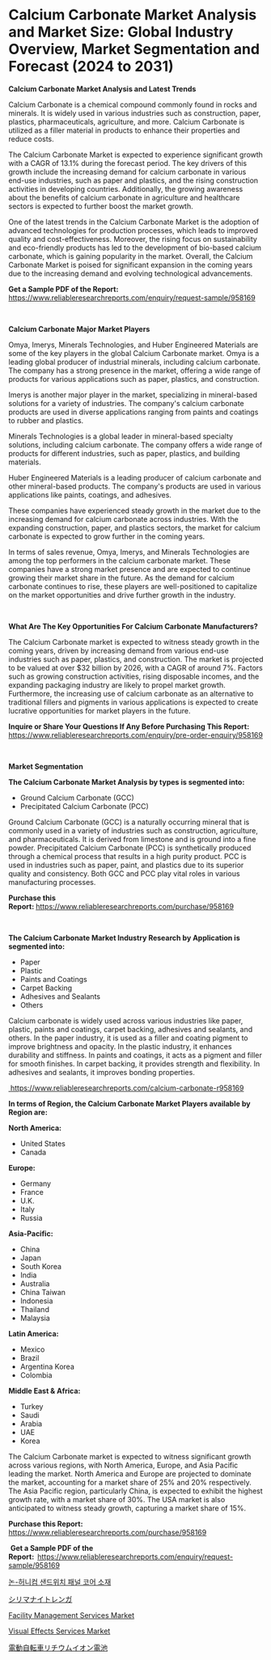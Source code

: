 <p><h1>Calcium Carbonate Market Analysis and Market Size: Global Industry Overview, Market Segmentation and Forecast (2024 to 2031)</h1></p><p><strong>Calcium Carbonate Market Analysis and Latest Trends</strong></p>
<p><p>Calcium Carbonate is a chemical compound commonly found in rocks and minerals. It is widely used in various industries such as construction, paper, plastics, pharmaceuticals, agriculture, and more. Calcium Carbonate is utilized as a filler material in products to enhance their properties and reduce costs.</p><p>The Calcium Carbonate Market is expected to experience significant growth with a CAGR of 13.1% during the forecast period. The key drivers of this growth include the increasing demand for calcium carbonate in various end-use industries, such as paper and plastics, and the rising construction activities in developing countries. Additionally, the growing awareness about the benefits of calcium carbonate in agriculture and healthcare sectors is expected to further boost the market growth.</p><p>One of the latest trends in the Calcium Carbonate Market is the adoption of advanced technologies for production processes, which leads to improved quality and cost-effectiveness. Moreover, the rising focus on sustainability and eco-friendly products has led to the development of bio-based calcium carbonate, which is gaining popularity in the market. Overall, the Calcium Carbonate Market is poised for significant expansion in the coming years due to the increasing demand and evolving technological advancements.</p></p>
<p><strong>Get a Sample PDF of the Report:&nbsp;</strong> <a href="https://www.reliableresearchreports.com/enquiry/request-sample/958169">https://www.reliableresearchreports.com/enquiry/request-sample/958169</a></p>
<p>&nbsp;</p>
<p><strong>Calcium Carbonate Major Market Players</strong></p>
<p><p>Omya, Imerys, Minerals Technologies, and Huber Engineered Materials are some of the key players in the global Calcium Carbonate market. Omya is a leading global producer of industrial minerals, including calcium carbonate. The company has a strong presence in the market, offering a wide range of products for various applications such as paper, plastics, and construction.</p><p>Imerys is another major player in the market, specializing in mineral-based solutions for a variety of industries. The company's calcium carbonate products are used in diverse applications ranging from paints and coatings to rubber and plastics.</p><p>Minerals Technologies is a global leader in mineral-based specialty solutions, including calcium carbonate. The company offers a wide range of products for different industries, such as paper, plastics, and building materials.</p><p>Huber Engineered Materials is a leading producer of calcium carbonate and other mineral-based products. The company's products are used in various applications like paints, coatings, and adhesives.</p><p>These companies have experienced steady growth in the market due to the increasing demand for calcium carbonate across industries. With the expanding construction, paper, and plastics sectors, the market for calcium carbonate is expected to grow further in the coming years.</p><p>In terms of sales revenue, Omya, Imerys, and Minerals Technologies are among the top performers in the calcium carbonate market. These companies have a strong market presence and are expected to continue growing their market share in the future. As the demand for calcium carbonate continues to rise, these players are well-positioned to capitalize on the market opportunities and drive further growth in the industry.</p></p>
<p>&nbsp;</p>
<p><strong>What Are The Key Opportunities For Calcium Carbonate Manufacturers?</strong></p>
<p><p>The Calcium Carbonate market is expected to witness steady growth in the coming years, driven by increasing demand from various end-use industries such as paper, plastics, and construction. The market is projected to be valued at over $32 billion by 2026, with a CAGR of around 7%. Factors such as growing construction activities, rising disposable incomes, and the expanding packaging industry are likely to propel market growth. Furthermore, the increasing use of calcium carbonate as an alternative to traditional fillers and pigments in various applications is expected to create lucrative opportunities for market players in the future.</p></p>
<p><strong>Inquire or Share Your Questions If Any Before Purchasing This Report:</strong> <a href="https://www.reliableresearchreports.com/enquiry/pre-order-enquiry/958169">https://www.reliableresearchreports.com/enquiry/pre-order-enquiry/958169</a></p>
<p>&nbsp;</p>
<p><strong>Market Segmentation</strong></p>
<p><strong>The Calcium Carbonate Market Analysis by types is segmented into:</strong></p>
<p><ul><li>Ground Calcium Carbonate (GCC)</li><li>Precipitated Calcium Carbonate (PCC)</li></ul></p>
<p><p>Ground Calcium Carbonate (GCC) is a naturally occurring mineral that is commonly used in a variety of industries such as construction, agriculture, and pharmaceuticals. It is derived from limestone and is ground into a fine powder. Precipitated Calcium Carbonate (PCC) is synthetically produced through a chemical process that results in a high purity product. PCC is used in industries such as paper, paint, and plastics due to its superior quality and consistency. Both GCC and PCC play vital roles in various manufacturing processes.</p></p>
<p><strong>Purchase this Report:&nbsp;</strong><a href="https://www.reliableresearchreports.com/purchase/958169">https://www.reliableresearchreports.com/purchase/958169</a></p>
<p>&nbsp;</p>
<p><strong>The Calcium Carbonate Market Industry Research by Application is segmented into:</strong></p>
<p><ul><li>Paper</li><li>Plastic</li><li>Paints and Coatings</li><li>Carpet Backing</li><li>Adhesives and Sealants</li><li>Others</li></ul></p>
<p><p>Calcium carbonate is widely used across various industries like paper, plastic, paints and coatings, carpet backing, adhesives and sealants, and others. In the paper industry, it is used as a filler and coating pigment to improve brightness and opacity. In the plastic industry, it enhances durability and stiffness. In paints and coatings, it acts as a pigment and filler for smooth finishes. In carpet backing, it provides strength and flexibility. In adhesives and sealants, it improves bonding properties.</p></p>
<p><a href="https://www.reliableresearchreports.com/calcium-carbonate-r958169">&nbsp;https://www.reliableresearchreports.com/calcium-carbonate-r958169</a></p>
<p><strong>In terms of Region, the Calcium Carbonate Market Players available by Region are:</strong></p>
<p>
    <p> <strong> North America: </strong>
        <ul>
            <li>United States</li>
            <li>Canada</li>
        </ul>
        </p> 
    <p> <strong> Europe: </strong>
        <ul>
            <li>Germany</li>
            <li>France</li>
            <li>U.K.</li>
            <li>Italy</li>
            <li>Russia</li>
        </ul>
        </p> 
    <p> <strong> Asia-Pacific: </strong>
        <ul>
            <li>China</li>
            <li>Japan</li>
            <li>South Korea</li>
            <li>India</li>
            <li>Australia</li>
            <li>China Taiwan</li>
            <li>Indonesia</li>
            <li>Thailand</li>
            <li>Malaysia</li>
        </ul>
        </p> 
    <p> <strong> Latin America: </strong>
        <ul>
            <li>Mexico</li>
            <li>Brazil</li>
            <li>Argentina Korea</li>
            <li>Colombia</li>
        </ul>
        </p> 
    <p> <strong> Middle East & Africa: </strong>
        <ul>
            <li>Turkey</li>
            <li>Saudi</li>
            <li>Arabia</li>
            <li>UAE</li>
            <li>Korea</li>
        </ul>
    </p>
    </p>
<p><p>The Calcium Carbonate market is expected to witness significant growth across various regions, with North America, Europe, and Asia Pacific leading the market. North America and Europe are projected to dominate the market, accounting for a market share of 25% and 20% respectively. The Asia Pacific region, particularly China, is expected to exhibit the highest growth rate, with a market share of 30%. The USA market is also anticipated to witness steady growth, capturing a market share of 15%.</p></p>
<p><strong>Purchase this Report: </strong><a href="https://www.reliableresearchreports.com/purchase/958169">https://www.reliableresearchreports.com/purchase/958169</a></p>
<p>&nbsp;<strong>Get a Sample PDF of the Report:&nbsp;&nbsp;</strong><a href="https://www.reliableresearchreports.com/enquiry/request-sample/958169">https://www.reliableresearchreports.com/enquiry/request-sample/958169</a></p>
<p><strong></strong></p>
<p><p><a href="https://github.com/khytkeqagplkzqvh/Market-Research-Report-List-3/blob/main/5764654128773.md">논-허니컴 샌드위치 패널 코어 소재</a></p><p><a href="https://medium.com/@redsalmon1949/%E3%82%B7%E3%83%AA%E3%83%9E%E3%83%8A%E3%82%A4%E3%83%88%E3%83%96%E3%83%AA%E3%83%83%E3%82%AF%E3%81%AE%E5%B8%82%E5%A0%B4%E3%81%AF-%E5%B8%82%E5%A0%B4%E3%82%B7%E3%82%A7%E3%82%A2-%E3%82%B5%E3%82%A4%E3%82%BA-2031%E5%B9%B4%E3%81%BE%E3%81%A7%E3%81%AE%E4%BA%88%E6%B8%AC%E3%81%AB%E7%84%A6%E7%82%B9%E3%82%92%E5%BD%93%E3%81%A6%E3%81%A6%E3%81%84%E3%81%BE%E3%81%99-231539d76c30">シリマナイトレンガ</a></p><p><a href="https://github.com/crlaem461/Market-Research-Report-List-1/blob/main/facility-management-services-market.md">Facility Management Services Market</a></p><p><a href="https://github.com/wnxtvsgd56/Market-Research-Report-List-1/blob/main/visual-effects-services-market.md">Visual Effects Services Market</a></p><p><a href="https://github.com/vlcostes/Market-Research-Report-List-2/blob/main/129605289946.md">電動自転車リチウムイオン電池</a></p></p>